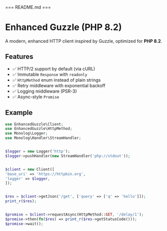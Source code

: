 === README.md ===
# Enhanced Guzzle (PHP 8.2)


A modern, enhanced HTTP client inspired by Guzzle, optimized for **PHP 8.2**.


## Features
- ✅ HTTP/2 support by default (via cURL)
- ✅ Immutable `Response` with `readonly`
- ✅ `HttpMethod` enum instead of plain strings
- ✅ Retry middleware with exponential backoff
- ✅ Logging middleware (PSR-3)
- ✅ Async-style `Promise`


## Example
```php
use EnhancedGuzzle\Client;
use EnhancedGuzzle\HttpMethod;
use Monolog\Logger;
use Monolog\Handler\StreamHandler;


$logger = new Logger('http');
$logger->pushHandler(new StreamHandler('php://stdout'));


$client = new Client([
'base_uri' => 'https://httpbin.org',
'logger' => $logger,
]);


$res = $client->getJson('/get', ['query' => ['q' => 'hello']]);
print_r($res);


$promise = $client->requestAsync(HttpMethod::GET, '/delay/1');
$promise->then(fn($res) => print_r($res->getStatusCode()));
$promise->wait();
```